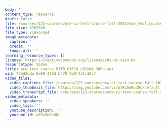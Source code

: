```yaml
---
body: ''
content_type: resource
draft: false
file: /courses/123-courses/ocw-ci-test-course-fall-2022/ocw_test_course_mit8_01f16_l01v04_360p_360p_16_9.mp4
file_size: 6765638
file_type: video/mp4
image_metadata:
  caption: ''
  credit: ''
  image-alt: ''
learning_resource_types: []
license: https://creativecommons.org/licenses/by-nc-sa/4.0/
resourcetype: Video
title: ocw_test_course_MIT8_01F16_L01v04_360p.mp4
uid: 725d8bda-0e89-439d-b478-9e2f4dfc32c7
video_files:
  video_captions_file: /courses/123-courses/ocw-ci-test-course-fall-2022/1toaVm_cW3_ysK11vDXF6RwA0BNedij1J_transcript.webvtt
  video_thumbnail_file: https://img.youtube.com/vi/wlRu5nEvdDc/default.jpg
  video_transcript_file: /courses/123-courses/ocw-ci-test-course-fall-2022/1toaVm_cW3_ysK11vDXF6RwA0BNedij1J_transcript.pdf
video_metadata:
  video_speakers: ''
  video_tags: ''
  youtube_description: ''
  youtube_id: wlRu5nEvdDc
---
```

